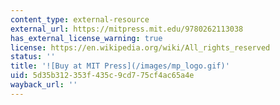 ```yaml
---
content_type: external-resource
external_url: https://mitpress.mit.edu/9780262113038
has_external_license_warning: true
license: https://en.wikipedia.org/wiki/All_rights_reserved
status: ''
title: '![Buy at MIT Press](/images/mp_logo.gif)'
uid: 5d35b312-353f-435c-9cd7-75cf4ac65a4e
wayback_url: ''
---
```

